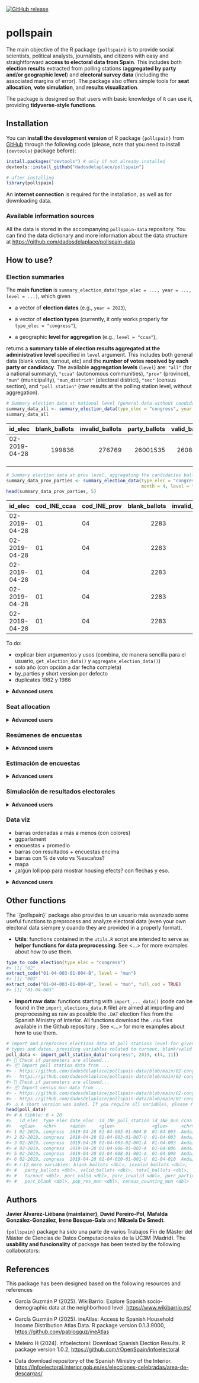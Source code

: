 
<!-- README.md is generated from README.Rmd. Please edit that file -->

<!-- badges: start -->

[![GitHub
release](https://img.shields.io/github/v/release/dadosdelaplace/pollspain)](https://github.com/dadosdelaplace/pollspain/releases)
<!-- badges: end -->

# pollspain

The main objective of the R package `{pollspain}` is to provide social
scientists, political analysts, journalists, and citizens with easy and
straightforward **access to electoral data from Spain**. This includes
both **election results** extracted from polling stations (**aggregated
by party and/or geographic level**) and **electoral survey data**
(including the associated margins of error). The package also offers
simple tools for **seat allocation**, **vote simulation**, and **results
visualization**.

The package is designed so that users with basic knowledge of `R` can
use it, providing **tidyverse-style functions**.

## Installation

You can **install the development version** of R package `{pollspain}`
from [GitHub](https://github.com/) through the following code (please,
note that you need to install `{devtools}` package before):

``` r
install.packages("devtools") # only if not already installed
devtools::install_github("dadosdelaplace/pollspain")
```

``` r
# after installing
library(pollspain)
```

An **internet connection** is required for the installation, as well as
for downloading data.

### Available information sources

All the data is stored in the accompanying `pollspain-data` repository.
You can find the data dictionary and more information about the data
structure at <https://github.com/dadosdelaplace/pollspain-data>

## How to use?

### Election summaries

The **main function** is
`summary_election_data(type_elec = ..., year = ..., level = ...)`, which
given

- a vector of **election dates** (e.g., `year = 2023`),

- a vector of **election types** (currently, it only works properly for
  `type_elec = "congress"`),

- a geographic **level for aggregation** (e.g., `level = "ccaa"`),

returns a **summary table of election results aggregated at the
administrative level** specified in `level` argument. This includes both
general data (blank votes, turnout, etc) and the **number of votes
received by each party or candidacy**. The available **aggregation
levels** (`level`) are: `"all"` (for a national summary), `"ccaa"`
(autonomous communities), `"prov"` (province), `"mun"` (municipality),
`"mun_district"` (electoral district), `"sec"` (census section), and
`"poll_station"` (raw results at the polling station level, without
aggregation).

``` r
# Summary election data at national level (general data without candidacies ballots)
summary_data_all <- summary_election_data(type_elec = "congress", year = 2019, month = 4)
summary_data_all
```

| id_elec | blank_ballots | invalid_ballots | party_ballots | valid_ballots | total_ballots | n_poll_stations | pop_res_all | census_counting_all |
|:---|---:|---:|---:|---:|---:|---:|---:|---:|
| 02-2019-04-28 &nbsp;&nbsp; | 199836 | 276769 | 26001535 | 26084449 | 26359783 | 60090 | 46722980 | 34799420 |

``` r
# Summary election data at prov level, aggregating the candidacies ballots
summary_data_prov_parties <- summary_election_data(type_elec = "congress", year = 2019,
                                                   month = 4, level = "prov",  by_parties = TRUE)
head(summary_data_prov_parties, 5)
```

| id_elec | cod_INE_ccaa | cod_INE_prov | blank_ballots | invalid_ballots | party_ballots | valid_ballots | total_ballots | n_poll_stations | id_candidacies | abbrev_candidacies | name_candidacies | ballots | pop_res_prov | census_counting_prov | porc_candidacies_parties | porc_candidacies_valid | porc_candidacies_census |
|:---|:---|:---|---:|---:|---:|---:|---:|---:|:---|:---|:---|---:|---:|---:|---:|---:|---:|
| 02-2019-04-28 | 01 | 04 | 2283 | 2918 | 325814 | 326582 | 329496 | 804 | 000117 | VOX | VOX | 62648 | 709340 | 458996 | 19.228 | 19.183 | 13.649 |
| 02-2019-04-28 | 01 | 04 | 2283 | 2918 | 325814 | 326582 | 329496 | 804 | 000028 | EB | ESCAÑOS EN BLANCO | 536 | 709340 | 458996 | 0.165 | 0.164 | 0.117 |
| 02-2019-04-28 | 01 | 04 | 2283 | 2918 | 325814 | 326582 | 329496 | 804 | 000104 | RECORTES CE | RECORTES CERO-GRUPO VERDE | 412 | 709340 | 458996 | 0.126 | 0.126 | 0.090 |
| 02-2019-04-28 | 01 | 04 | 2283 | 2918 | 325814 | 326582 | 329496 | 804 | 000083 | PP | PARTIDO POPULAR | 73952 | 709340 | 458996 | 22.698 | 22.644 | 16.112 |
| 02-2019-04-28 | 01 | 04 | 2283 | 2918 | 325814 | 326582 | 329496 | 804 | 000096 | PSOE | PARTIDO SOCIALISTA OBRERO ESPAÑOL | 98924 | 709340 | 458996 | 30.362 | 30.291 | 21.552 |

To do:

- explicar bien argumentos y usos (combina, de manera sencilla para el
  usuario, `get_election_data()` y `aggregate_election_data()`)
- solo año (con opción a dar fecha completa)
- by_parties y short version por defecto
- duplicates 1982 y 1986

<details>
<summary><strong>Advanced users</strong></summary>

Poner una aperitivo y referirle a los articles.
</details>

### Seat allocation

<details>
<summary><strong>Advanced users</strong></summary>

Poner una aperitivo y referirle a los articles.

</details>

### Resúmenes de encuestas

<details>
<summary><strong>Advanced users</strong></summary>

Poner una aperitivo y referirle a los articles.

</details>

### Estimación de encuestas

<details>
<summary><strong>Advanced users</strong></summary>

Poner una aperitivo y referirle a los articles.

</details>

### Simulación de resultados electorales

<details>
<summary><strong>Advanced users</strong></summary>

Poner una aperitivo y referirle a los articles.

</details>

### Data viz

- barras ordenadas a más a menos (con colores)
- ggparlament
- encuestas + promedio
- barras con resultados + encuestas encima
- barras con % de voto vs %escaños?
- mapa
- ¿algún lollipop para mostrar housing efects? con flechas y eso.

<details>
<summary><strong>Advanced users</strong></summary>

Poner una aperitivo y referirle a los articles.

</details>

## Other functions

The ´{pollspain}\` package also provides to un usuario más avanzado some
useful functions to preprocess and analyze electoral data (even your own
electoral data siempre y cuando they are provided in a properly format).

- **Utils**: functions contained in the `utils.R` script are intended to
  serve as **helper functions for data preprocessing**. See \<…\> for
  more examples about how to use them.

``` r
type_to_code_election(type_elec = "congress")
#> [1] "02"
extract_code("01-04-003-01-004-B", level = "mun")
#> [1] "003"
extract_code("01-04-003-01-004-B", level = "mun", full_cod = TRUE)
#> [1] "01-04-003"
```

- **Import raw data**: functions starting with `import_..._data()` (code
  can be found in the `import_elections_data.R` file) are aimed at
  importing and preprocessing as raw as possible the `.DAT` election
  files from the Spanish Ministry of Interior. All functions download
  the `.rda` files available in the Github repository . See \<…\> for
  more examples about how to use them.

``` r
# import and preprocess elections data at poll stations level for given election
# types and dates, providing variables related to turnout, blank/valid votes, etc
poll_data <- import_poll_station_data("congress", 2019, c(4, 11))
#> 🔎 Check if parameters are allowed...
#> 📦 Import poll station data from ...
#> - https://github.com/dadosdelaplace/pollspain-data/blob/main/02-congress/02201904/raw_poll_stations_congress_2019_04.rda?raw=true
#> - https://github.com/dadosdelaplace/pollspain-data/blob/main/02-congress/02201911/raw_poll_stations_congress_2019_11.rda?raw=true
#> 🔎 Check if parameters are allowed...
#> 📦 Import census mun data from ...
#> - https://github.com/dadosdelaplace/pollspain-data/blob/main/02-congress/02201904/raw_mun_data_congress_2019_04.rda?raw=true
#> - https://github.com/dadosdelaplace/pollspain-data/blob/main/02-congress/02201911/raw_mun_data_congress_2019_11.rda?raw=true
#> ⚠️ A short version was asked. If you require all variables, please run with `short_version = FALSE'
head(poll_data)
#> # A tibble: 6 × 20
#>   id_elec  type_elec date_elec  id_INE_poll_station id_INE_mun ccaa  prov  mun  
#>   <glue>   <chr>     <date>     <glue>              <glue>     <chr> <chr> <chr>
#> 1 02-2019… congress  2019-04-28 01-04-003-01-004-B  01-04-003  Anda… Alme… Adra 
#> 2 02-2019… congress  2019-04-28 01-04-003-01-007-U  01-04-003  Anda… Alme… Adra 
#> 3 02-2019… congress  2019-04-28 01-04-003-02-001-A  01-04-003  Anda… Alme… Adra 
#> 4 02-2019… congress  2019-04-28 01-04-006-01-002-A  01-04-006  Anda… Alme… Albox
#> 5 02-2019… congress  2019-04-28 01-04-008-01-001-A  01-04-008  Anda… Alme… Alcó…
#> 6 02-2019… congress  2019-04-28 01-04-010-01-001-U  01-04-010  Anda… Alme… Alha…
#> # ℹ 12 more variables: blank_ballots <dbl>, invalid_ballots <dbl>,
#> #   party_ballots <dbl>, valid_ballots <dbl>, total_ballots <dbl>,
#> #   turnout <dbl>, porc_valid <dbl>, porc_invalid <dbl>, porc_parties <dbl>,
#> #   porc_blank <dbl>, pop_res_mun <dbl>, census_counting_mun <dbl>
```

<!--
&#10;## Datos del CERA (pending)
&#10;According to the National Statistics Institute (INE):
&#10;«The electoral roll contains the registration of those who meet the requirements to be voters and are not definitively or temporarily deprived of the right to vote. The electoral roll is composed of:
&#10;* The electoral roll of Spanish citizens residing in Spain (CER).
&#10;* The electoral roll of Spanish citizens residing abroad (CERA).
&#10;The electoral roll of residents in Spain who are nationals of countries with Agreements for municipal elections (CERE Agreements), and the electoral roll of citizens of the European Union residing in Spain for municipal and European Parliament elections (CERE EU).»
&#10;The `get_CERA_data()` function returns the data related to the CERA.
&#10;
``` r
ccaa_CERA_data <- get_CERA_data(election_data, level = "ccaa")
```
&#10;-->

## Authors

**Javier Álvarez-Liébana (maintainer)**, **David Pereiro-Pol**,
**Mafalda González-González**, **Irene Bosque-Gala** and **Mikaela De
Smedt**.

`{pollspain}` package ha sido una parte de varios Trabajos Fin de Máster
del Máster de Ciencias de Datos Computacionales de la UC3M (Madrid). The
**usability and funcionality** of package has been tested by the
following collaborators:

## References

This package has been designed based on the following resources and
references

- García Guzmán P (2025). WikiBarrio: Explore Spanish socio-demographic
  data at the neighborhood level. <https://www.wikibarrio.es/>

- García Guzmán P (2025). ineAtlas: Access to Spanish Household Income
  Distribution Atlas Data. R package version 0.1.3.9000,
  <https://github.com/pablogguz/ineAtlas>

- Meleiro H (2024). infoelectoral: Download Spanish Election Results. R
  package version 1.0.2, <https://github.com/rOpenSpain/infoelectoral>

- Data download repository of the Spanish Ministry of the Interior.
  <https://infoelectoral.interior.gob.es/es/elecciones-celebradas/area-de-descargas/>

